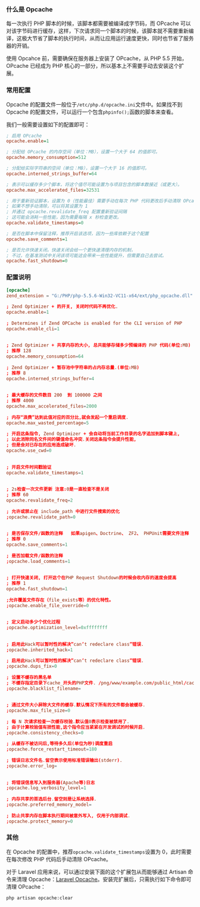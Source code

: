 ### 什么是 Opcache

每一次执行 PHP 脚本的时候，该脚本都需要被编译成字节码，而 OPcache 可以对该字节码进行缓存，这样，下次请求同一个脚本的时候，该脚本就不需要重新编译，这极大节省了脚本的执行时间，从而让应用运行速度更快，同时也节省了服务器的开销。

使用 Opcahce 前，需要确保在服务器上安装了 OPcache，从 PHP 5.5 开始，OPcache 已经成为 PHP 核心的一部分，所以基本上不需要手动去安装这个扩展。

### 常用配置

Opcache 的配置文件一般位于`/etc/php.d/opcache.ini`文件中。如果找不到 Opcache 的配置文件，可以运行一个包含`phpinfo();`函数的脚本来查看。

我们一般需要设置如下的配置即可：

```ini
; 启用 OPcache
opcache.enable=1

; 分配给 OPcache 的内存空间（单位：MB），设置一个大于 64 的值即可。
opcache.memory_consumption=512

; 分配给实际字符串的空间（单位：MB），设置一个大于 16 的值即可。
opcache.interned_strings_buffer=64

; 表示可以缓存多少个脚本，将这个值尽可能设置为与项目包含的脚本数接近（或更大）。
opcache.max_accelerated_files=32531

; 用于重新验证脚本，设置为 0（性能最佳）需要手动在每次 PHP 代码更改后手动清除 OPcache。
; 如果不想手动清除，可以将其设置为 1
; 并通过 opcache.revalidate_freq 配置重新验证间隔
; 这可能会消耗一些性能，因为需要每隔 x 秒检查更改。
opcache.validate_timestamps=0

; 是否在脚本中保留注释，推荐开启该选项，因为一些库依赖于这个配置
opcache.save_comments=1

; 是否允许快速关闭。快速关闭会给一个更快速清理内存的机制，
; 不过，在基准测试中关闭该项可能这会带来一些性能提升，但需要自己去尝试。
opcache.fast_shutdown=0
```

### 配置说明

```conf
[opcache]
zend_extension = "G:/PHP/php-5.5.6-Win32-VC11-x64/ext/php_opcache.dll"
 
; Zend Optimizer + 的开关, 关闭时代码不再优化.
opcache.enable=1
 
; Determines if Zend OPCache is enabled for the CLI version of PHP
opcache.enable_cli=1
 
 
; Zend Optimizer + 共享内存的大小, 总共能够存储多少预编译的 PHP 代码(单位:MB)
; 推荐 128
opcache.memory_consumption=64
 
; Zend Optimizer + 暂存池中字符串的占内存总量.(单位:MB)
; 推荐 8
opcache.interned_strings_buffer=4
 
 
; 最大缓存的文件数目 200  到 100000 之间
; 推荐 4000
opcache.max_accelerated_files=2000
 
; 内存“浪费”达到此值对应的百分比,就会发起一个重启调度.
opcache.max_wasted_percentage=5
 
; 开启这条指令, Zend Optimizer + 会自动将当前工作目录的名字追加到脚本键上,
; 以此消除同名文件间的键值命名冲突.关闭这条指令会提升性能,
; 但是会对已存在的应用造成破坏.
opcache.use_cwd=0
 
 
; 开启文件时间戳验证 
opcache.validate_timestamps=1
 
 
; 2s检查一次文件更新 注意:0是一直检查不是关闭
; 推荐 60
opcache.revalidate_freq=2
 
; 允许或禁止在 include_path 中进行文件搜索的优化
;opcache.revalidate_path=0
 
 
; 是否保存文件/函数的注释   如果apigen、Doctrine、 ZF2、 PHPUnit需要文件注释
; 推荐 0
opcache.save_comments=1
 
; 是否加载文件/函数的注释
;opcache.load_comments=1
 
 
; 打开快速关闭, 打开这个在PHP Request Shutdown的时候会收内存的速度会提高
; 推荐 1
opcache.fast_shutdown=1
 
;允许覆盖文件存在（file_exists等）的优化特性。
;opcache.enable_file_override=0
 
 
; 定义启动多少个优化过程
;opcache.optimization_level=0xffffffff
 
 
; 启用此Hack可以暂时性的解决”can’t redeclare class”错误.
;opcache.inherited_hack=1
 
; 启用此Hack可以暂时性的解决”can’t redeclare class”错误.
;opcache.dups_fix=0
 
; 设置不缓存的黑名单
; 不缓存指定目录下cache_开头的PHP文件. /png/www/example.com/public_html/cache/cache_ 
;opcache.blacklist_filename=
 
 
; 通过文件大小屏除大文件的缓存.默认情况下所有的文件都会被缓存.
;opcache.max_file_size=0
 
; 每 N 次请求检查一次缓存校验.默认值0表示检查被禁用了.
; 由于计算校验值有损性能,这个指令应当紧紧在开发调试的时候开启.
;opcache.consistency_checks=0
 
; 从缓存不被访问后,等待多久后(单位为秒)调度重启
;opcache.force_restart_timeout=180
 
; 错误日志文件名.留空表示使用标准错误输出(stderr).
;opcache.error_log=
 
 
; 将错误信息写入到服务器(Apache等)日志
;opcache.log_verbosity_level=1
 
; 内存共享的首选后台.留空则是让系统选择.
;opcache.preferred_memory_model=
 
; 防止共享内存在脚本执行期间被意外写入, 仅用于内部调试.
;opcache.protect_memory=0
```

### 其他

在 Opcache 的配置中，推荐`opcache.validate_timestamps`设置为 0，此时需要在每次修改 PHP 代码后手动清除 OPcache。

对于 Laravel 应用来说，可以通过安装下面的这个扩展包从而能够通过 Artisan 命令来清理 Opcache：[Laravel Opcache](https://github.com/appstract/laravel-opcache)。安装完扩展后，只需执行如下命令即可清理 OPcache：

```shell
php artisan opcache:clear
```

